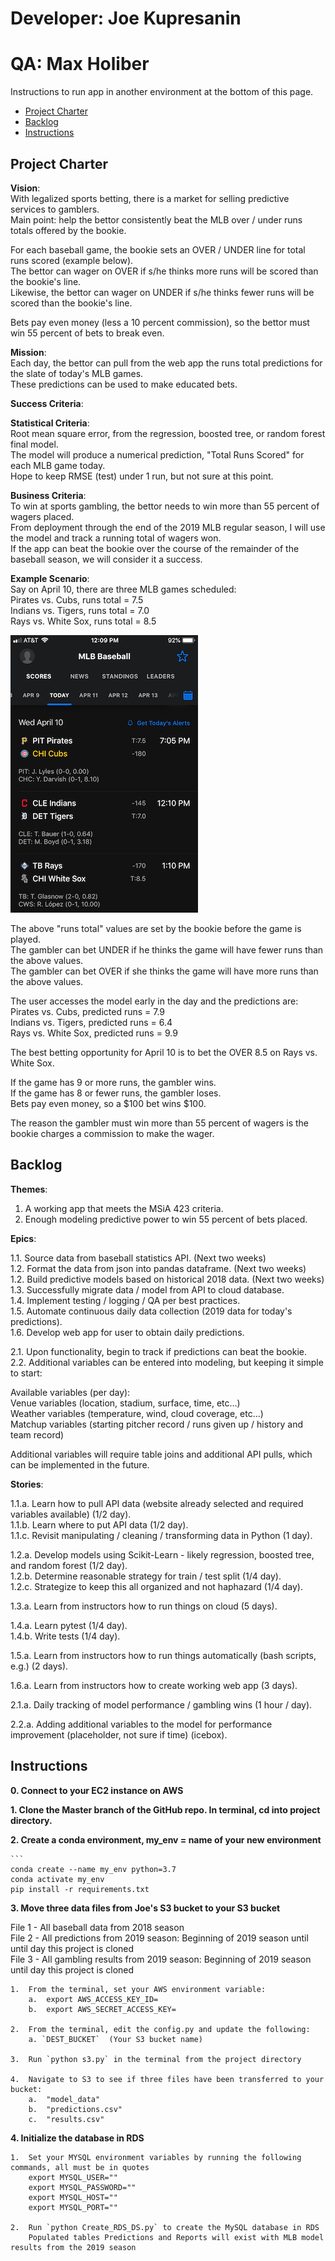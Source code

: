 # Developer: Joe Kupresanin
# QA: Max Holiber

Instructions to run app in another environment at the bottom of this page. 

<!-- toc -->

- [Project Charter](#project-charter)
- [Backlog](#backlog)
- [Instructions](#Instructions)

<!-- tocstop -->

## Project Charter 

**Vision**:  
With legalized sports betting, there is a market for selling predictive services to gamblers.  
Main point:  help the bettor consistently beat the MLB over / under runs totals offered by the bookie.  

For each baseball game, the bookie sets an OVER / UNDER line for total runs scored (example below).  
The bettor can wager on OVER if s/he thinks more runs will be scored than the bookie's line.  
Likewise, the bettor can wager on UNDER if s/he thinks fewer runs will be scored than the bookie's line.  

Bets pay even money (less a 10 percent commission), so the bettor must win 55 percent of bets to break even.  


**Mission**:  
Each day, the bettor can pull from the web app the runs total predictions for the slate of today's MLB games.  
These predictions can be used to make educated bets.  

**Success Criteria**:  

**Statistical Criteria**:  
Root mean square error, from the regression, boosted tree, or random forest final model.  
The model will produce a numerical prediction, "Total Runs Scored" for each MLB game today.  
Hope to keep RMSE (test) under 1 run, but not sure at this point.  

**Business Criteria**:  
To win at sports gambling, the bettor needs to win more than 55 percent of wagers placed.  
From deployment through the end of the 2019 MLB regular season, I will use the model and track a running total of wagers won.  
If the app can beat the bookie over the course of the remainder of the baseball season, we will consider it a success.  

**Example Scenario**:  
Say on April 10, there are three MLB games scheduled:  
Pirates vs. Cubs, runs total = 7.5  
Indians vs. Tigers, runs total = 7.0  
Rays vs. White Sox, runs total = 8.5

![example](mlb.png)

The above "runs total" values are set by the bookie before the game is played.  
The gambler can bet UNDER if he thinks the game will have fewer runs than the above values.  
The gambler can bet OVER if she thinks the game will have more runs than the above values.  

The user accesses the model early in the day and the predictions are:  
Pirates vs. Cubs, predicted runs = 7.9  
Indians vs. Tigers, predicted runs = 6.4  
Rays vs. White Sox, predicted runs = 9.9  

The best betting opportunity for April 10 is to bet the OVER 8.5 on Rays vs. White Sox.  

If the game has 9 or more runs, the gambler wins.  
If the game has 8 or fewer runs, the gambler loses.  
Bets pay even money, so a $100 bet wins $100.  

The reason the gambler must win more than 55 percent of wagers is the bookie charges a commission to make the wager.  


## Backlog

**Themes**:  
  
1.  A working app that meets the MSiA 423 criteria.  
2.  Enough modeling predictive power to win 55 percent of bets placed.  

**Epics**:  
  
1.1.  Source data from baseball statistics API.  (Next two weeks)  
1.2.  Format the data from json into pandas dataframe.  (Next two weeks)  
1.2.  Build predictive models based on historical 2018 data.  (Next two weeks)  
1.3.  Successfully migrate data / model from API to cloud database.  
1.4.  Implement testing / logging / QA per best practices.  
1.5.  Automate continuous daily data collection (2019 data for today's predictions).  
1.6.  Develop web app for user to obtain daily predictions.  

2.1.  Upon functionality, begin to track if predictions can beat the bookie.  
2.2.  Additional variables can be entered into modeling, but keeping it simple to start:  

Available variables (per day):  
Venue variables (location, stadium, surface, time, etc...)  
Weather variables (temperature, wind, cloud coverage, etc...)  
Matchup variables (starting pitcher record / runs given up / history and team record)  

Additional variables will require table joins and additional API pulls, which can be implemented in the future.  

**Stories**:  

1.1.a.  Learn how to pull API data (website already selected and required variables available) (1/2 day).  
1.1.b.  Learn where to put API data (1/2 day).  
1.1.c.  Revisit manipulating / cleaning / transforming data in Python (1 day).  

1.2.a.  Develop models using Scikit-Learn - likely regression, boosted tree, and random forest (1/2 day).  
1.2.b.  Determine reasonable strategy for train / test split (1/4 day).  
1.2.c.  Strategize to keep this all organized and not haphazard (1/4 day).  

1.3.a.  Learn from instructors how to run things on cloud (5 days).  

1.4.a.  Learn pytest (1/4 day).  
1.4.b.  Write tests (1/4 day).  

1.5.a.  Learn from instructors how to run things automatically (bash scripts, e.g.) (2 days).  

1.6.a.  Learn from instructors how to create working web app (3 days).  

2.1.a.  Daily tracking of model performance / gambling wins (1 hour / day).  

2.2.a.  Adding additional variables to the model for performance improvement (placeholder, not sure if time) (icebox).  

## Instructions

**0. Connect to your EC2 instance on AWS**

**1. Clone the Master branch of the GitHub repo.  In terminal, cd into project directory.**

**2. Create a conda environment, my_env = name of your new environment**

	
	```
	conda create --name my_env python=3.7
	conda activate my_env
	pip install -r requirements.txt


**3.  Move three data files from Joe's S3 bucket to your S3 bucket**

File 1 - All baseball data from 2018 season  
File 2 - All predictions from 2019 season: Beginning of 2019 season until until day this project is cloned  
File 3 - All gambling results from 2019 season: Beginning of 2019 season until day this project is cloned  

	1.  From the terminal, set your AWS environment variable:
		a.  export AWS_ACCESS_KEY_ID=
		b.  export AWS_SECRET_ACCESS_KEY=
	
	2.  From the terminal, edit the config.py and update the following:
		a. `DEST_BUCKET`  (Your S3 bucket name)
	
	3.  Run `python s3.py` in the terminal from the project directory  
	
	4.  Navigate to S3 to see if three files have been transferred to your bucket:
		a.  "model_data"
		b.  "predictions.csv"
		c.  "results.csv"
		

**4. Initialize the database in RDS**

	1.  Set your MYSQL environment variables by running the following commands, all must be in quotes
		export MYSQL_USER="" 
		export MYSQL_PASSWORD=""
		export MYSQL_HOST="" 
		export MYSQL_PORT=""
	
	2.  Run `python Create_RDS_DS.py` to create the MySQL database in RDS
		Populated tables Predictions and Reports will exist with MLB model results from the 2019 season
	
